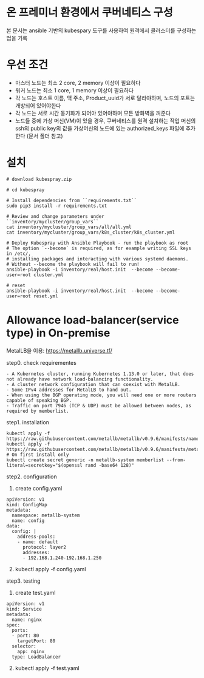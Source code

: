 # 온 프레미너 환경에서 쿠버네티스 구성

본 문서는 ansible 기반의 kubespary 도구를 사용하여 원격에서 클러스터를 구성하는 법을 기록

# 우선 조건

- 마스터 노드는 최소 2 core, 2 memory 이상이 필요하다
- 워커 노드는 최소 1 core, 1 memory 이상이 필요하다
- 각 노드는 호스트 이름, 맥 주소, Product_uuid가 서로 달라야하며, 노드의 포트는 개방되어 있어야한다
- 각 노드는 서로 시간 동기화가 되어야 있어야하며 모든 방화벽을 꺼준다
- 노드들 중에 가상 머신(VM)이 있을 경우, 쿠버네티스를 원격 설치하는 작업 머신의 ssh의 public key의 값을 가상머신의 노드에 있는 authorized_keys 파일에 추가한다 (문서 폴더 참고)

# 설치

```ShellSession
# download kubespray.zip

# cd kubespray

# Install dependencies from ``requirements.txt``
sudo pip3 install -r requirements.txt

# Review and change parameters under ``inventory/mycluster/group_vars``
cat inventory/mycluster/group_vars/all/all.yml
cat inventory/mycluster/group_vars/k8s_cluster/k8s_cluster.yml

# Deploy Kubespray with Ansible Playbook - run the playbook as root
# The option `--become` is required, as for example writing SSL keys in /etc/,
# installing packages and interacting with various systemd daemons.
# Without --become the playbook will fail to run!
ansible-playbook -i inventory/real/host.init  --become --become-user=root cluster.yml

# reset
ansible-playbook -i inventory/real/host.init  --become --become-user=root reset.yml
```

# Allowance load-balancer(service type) in On-premise

MetalLB을 이용: https://metallb.universe.tf/

step0. check requirementes

```
- A Kubernetes cluster, running Kubernetes 1.13.0 or later, that does not already have network load-balancing functionality.
- A cluster network configuration that can coexist with MetalLB.
- Some IPv4 addresses for MetalLB to hand out.
- When using the BGP operating mode, you will need one or more routers capable of speaking BGP.
- Traffic on port 7946 (TCP & UDP) must be allowed between nodes, as required by memberlist.
```

step1. installation

```
kubectl apply -f https://raw.githubusercontent.com/metallb/metallb/v0.9.6/manifests/namespace.yaml
kubectl apply -f https://raw.githubusercontent.com/metallb/metallb/v0.9.6/manifests/metallb.yaml
# On first install only
kubectl create secret generic -n metallb-system memberlist --from-literal=secretkey="$(openssl rand -base64 128)"
```

step2. configuration

1. create config.yaml

```
apiVersion: v1
kind: ConfigMap
metadata:
  namespace: metallb-system
  name: config
data:
  config: |
    address-pools:
    - name: default
      protocol: layer2
      addresses:
      - 192.168.1.240-192.168.1.250
```

2. kubectl apply -f config.yaml

step3. testing

1. create test.yaml

```
apiVersion: v1
kind: Service
metadata:
  name: nginx
spec:
  ports:
  - port: 80
    targetPort: 80
  selector:
    app: nginx
  type: LoadBalancer
```

2. kubectl apply -f test.yaml
